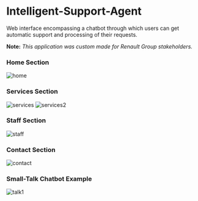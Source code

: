 # Intelligent-Support-Agent
Web interface encompassing a chatbot through which users can get automatic support and processing of their requests.

**Note:** *This application was custom made for Renault Group stakeholders.*

### Home Section
![home](https://user-images.githubusercontent.com/63422923/138485955-96471dbe-2484-4f38-9719-68fcd76a676b.JPG)

### Services Section
![services](https://user-images.githubusercontent.com/63422923/138486433-fd4c5569-9f06-48f6-bf71-4349c59b28d2.JPG)
![services2](https://user-images.githubusercontent.com/63422923/138486446-12fc57de-9c49-44f0-b7f2-357e2f61a8b7.JPG)

### Staff Section
![staff](https://user-images.githubusercontent.com/63422923/138486478-c63f7586-4fd7-44c5-80dc-2f37aaa8cc84.JPG)

### Contact Section
![contact](https://user-images.githubusercontent.com/63422923/138486526-8b353a58-46bd-4382-afd2-d1671b4c72ef.JPG)

### Small-Talk Chatbot Example
![talk1](https://user-images.githubusercontent.com/63422923/138486899-661024b5-5c43-4dba-9107-7368ba01c031.JPG)
